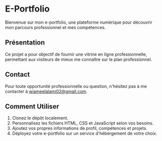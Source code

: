 # E-Portfolio

Bienvenue sur mon e-portfolio, une plateforme numérique pour découvrir mon parcours professionnel et mes compétences.

## Présentation

Ce projet a pour objectif de fournir une vitrine en ligne professionnelle, permettant aux visiteurs de mieux me connaître sur le plan professionnel.

## Contact

Pour toute opportunité professionnelle ou question, n'hésitez pas à me contacter à wiameelalami02@gmail.com.

## Comment Utiliser

1. Clonez le dépôt localement.
2. Personnalisez les fichiers HTML, CSS et JavaScript selon vos besoins.
3. Ajoutez vos propres informations de profil, compétences et projets.
4. Déployez votre e-portfolio sur un service d'hébergement de votre choix.
